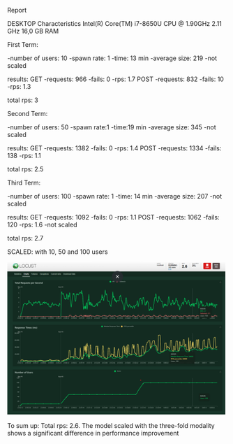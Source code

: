 Report

DESKTOP Characteristics
Intel(R) Core(TM) i7-8650U CPU @ 1.90GHz 2.11 GHz
16,0 GB RAM

First Term:

-number of users: 10
-spawn rate: 1
-time: 13 min
-average size: 219
-not scaled

results:
GET
-requests: 966
-fails: 0
-rps: 1.7
POST
-requests: 832
-fails: 10
-rps: 1.3

total rps: 3

Second Term:

-number of users: 50
-spawn rate:1
-time:19 min
-average size: 345
-not scaled

results:
GET
-requests: 1382
-fails: 0
-rps: 1.4
POST
-requests: 1334
-fails: 138
-rps: 1.1

total rps: 2.5

Third Term:

-number of users: 100
-spawn rate: 1
-time: 14 min
-average size: 207
-not scaled

results:
GET
-requests: 1092
-fails: 0
-rps: 1.1
POST
-requests: 1062
-fails: 120
-rps: 1.6
-not scaled

total rps: 2.7

SCALED: with 10, 50 and 100 users

<img src="locust report.png" alt="locust_index" width="500"/>

To sum up:
Total rps: 2.6. The model scaled with the three-fold modality shows a significant difference in performance improvement
